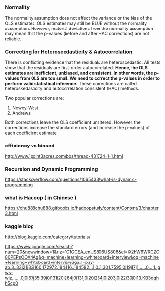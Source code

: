 
### Normailty
The normality assumption does not affect the variance or the bias of the OLS estimates. OLS estimates may still be BLUE without the normality assumption. However, material deviations from the normality assumption may mean that the p-values (before and after HAC corrections) are not reliable.


### Correcting for Heteroscedasticity & Autocorrelation
There is conflicting evidence that the residuals are heteroscedastic. All tests show that the residuals are first-order autocorrelated. **Hence, the OLS estimates are inefficient, unbiased, and consistent. In other words, the p-values from OLS are too small. We need to correct the p-values in order to perform valid statistical inference.** These corrections are called heteroskedasticity and autocorrelation consistent (HAC) methods.

Two popular corrections are:

1. Newey-West
2. Andrews

Both corrections leave the OLS coefficient unaltered. However, the corrections increase the standard errors (and increase the p-values) of each coefficient estimate

### efficiency vs biased

http://www.1point3acres.com/bbs/thread-431724-1-1.html


### Recursion and Dynamic Programming   
https://stackoverflow.com/questions/1065433/what-is-dynamic-programming   

### what is Hadoop ( in Chinese )    
https://chu888chu888.gitbooks.io/hadoopstudy/content/Content/3/chapter3.html

### kaggle blog
http://blog.kaggle.com/category/tutorials/

https://www.google.com/search?num=20&newwindow=1&rlz=1C1GCEA_enUS806US806&ei=iX2hW6WRCZO80PEPsOOX4Ag&q=machine+learning+whiteboard+interview&oq=machine+learning+whiteboard+interview&gs_l=psy-ab.3..33i21j33i160.172972.184416..184582...1.0..1.301.7595.0j19j17j1......0....1..gws-wiz.......0j0i67j35i39j0i131i20i264j0i131j0i20i264j0i203j0i22i30j0i13.KB3dqhh5cp0
